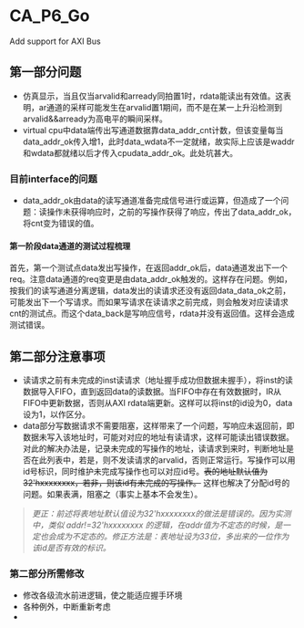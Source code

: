 # CA_P6_Go
Add support for AXI Bus
## 第一部分问题
* 仿真显示，当且仅当arvalid和arready同拍置1时，rdata能读出有效值。这表明，ar通道的采样可能发生在arvalid置1期间，而不是在某一上升沿检测到arvalid&&arready为高电平的瞬间采样。
* virtual cpu中data端传出写通道数据靠data_addr_cnt计数，但该变量每当data_addr_ok传入增1，此时data_wdata不一定就绪，故实际上应该是waddr和wdata都就绪以后才传入cpudata_addr_ok。此处坑甚大。
### 目前interface的问题
* data_addr_ok由data的读写通道准备完成信号进行或运算，但造成了一个问题：读操作未获得响应时，之前的写操作获得了响应，传出了data_addr_ok，将cnt变为错误的值。
#### 第一阶段data通道的测试过程梳理
  首先，第一个测试点data发出写操作，在返回addr_ok后，data通道发出下一个req。注意data通道的req变更是由data_addr_ok触发的。这样存在问题。例如，按我们的读写通道分离逻辑，data发出的读请求还没有返回data_data_ok之前，可能发出下一个写请求。而如果写请求在读请求之前完成，则会触发对应读请求cnt的测试点。而这个data_back是写响应信号，rdata并没有返回值。这样会造成测试错误。

## 第二部分注意事项
* 读请求之前有未完成的inst读请求（地址握手成功但数据未握手），将inst的读数据导入FIFO，直到返回data的读数据。当FIFO中存在有效数据时，IR从FIFO中更新数据，否则从AXI rdata端更新。这样可以将inst的id设为0，data设为1，以作区分。
* data部分写数据请求不需要阻塞，这样带来了一个问题，写响应未返回前，即数据未写入该地址时，可能对对应的地址有读请求，这样可能读出错误数据。对此的解决办法是，记录未完成的写操作的地址，读请求到来时，判断地址是否在此列表中，若是，则不发读请求的arvalid，否则正常运行。写操作可以用id号标识，同时维护未完成写操作也可以对应id号。~~表的地址默认值为32'hxxxxxxxx，若非，则该id有未完成的写操作。~~
这样也解决了分配id号的问题。如果表满，阻塞之（事实上基本不会发生）。
> *更正：前述将表地址默认值设为32'hxxxxxxxx的做法是错误的。因为实测中，类似 addr!=32'hxxxxxxxx 的逻辑，在addr值为不定态的时候，是一定也会成为不定态的。修正方法是：表地址设为33位，多出来的一位作为该id是否有效的标识。*

### 第二部分所需修改
* 修改各级流水前进逻辑，使之能适应握手环境
* 各种例外，中断重新考虑
* 
